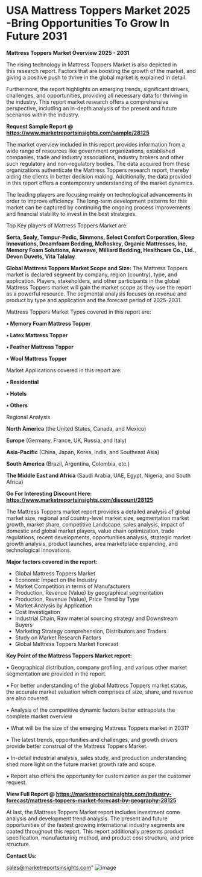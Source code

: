 # USA Mattress Toppers Market 2025 -Bring Opportunities To Grow In Future 2031

<Strong> Mattress Toppers Market Overview 2025 - 2031</strong>

The rising technology in Mattress Toppers Market is also depicted in this research report. Factors that are boosting the growth of the market, and giving a positive push to thrive in the global market is explained in detail.

Furthermore, the report highlights on emerging trends, significant drivers, challenges, and opportunities, providing all necessary data for thriving in the industry. This report market research offers a comprehensive perspective, including an in-depth analysis of the present and future scenarios within the industry.

<strong>Request Sample Report @ <a href=https://www.marketreportsinsights.com/sample/28125>https://www.marketreportsinsights.com/sample/28125</a></strong>

The market overview included in this report provides information from a wide range of resources like government organizations, established companies, trade and industry associations, industry brokers and other such regulatory and non-regulatory bodies. The data acquired from these organizations authenticate the Mattress Toppers research report, thereby aiding the clients in better decision making. Additionally, the data provided in this report offers a contemporary understanding of the market dynamics.

The leading players are focusing mainly on technological advancements in order to improve efficiency. The long-term development patterns for this market can be captured by continuing the ongoing process improvements and financial stability to invest in the best strategies.

Top Key players of Mattress Toppers Market are:

<strong>Serta, Sealy, Tempur-Pedic, Simmons, Select Comfort Corporation, Sleep Innovations, Dreamfoam Bedding, McRoskey, Organic Mattresses, Inc, Memory Foam Solutions, Airweave, Milliard Bedding, Healthcare Co., Ltd., Devon Duvets, Vita Talalay</strong>

<strong><b>Global Mattress Toppers Market Scope and Size:</b></strong>
The Mattress Toppers market is declared segment by company, region (country), type, and application. Players, stakeholders, and other participants in the global Mattress Toppers market will gain the market scope as they use the report as a powerful resource. The segmental analysis focuses on revenue and product by type and application and the forecast period of 2025-2031.

Mattress Toppers Market Types covered in this report are:

<strong>• Memory Foam Mattress Topper

• Latex Mattress Topper

• Feather Mattress Topper

• Wool Mattress Topper</strong>

Market Applications covered in this report are:

<strong>• Residential

• Hotels

• Others</strong> 

Regional Analysis

<strong>North America</strong> (the United States, Canada, and Mexico)

<strong>Europe</strong> (Germany, France, UK, Russia, and Italy)

<strong>Asia-Pacific</strong> (China, Japan, Korea, India, and Southeast Asia)

<strong>South America</strong> (Brazil, Argentina, Colombia, etc.)

<strong>The Middle East and Africa</strong> (Saudi Arabia, UAE, Egypt, Nigeria, and South Africa)

<strong>Go For Interesting Discount Here: <a href=https://www.marketreportsinsights.com/discount/28125>https://www.marketreportsinsights.com/discount/28125</a></strong>

The Mattress Toppers market report provides a detailed analysis of global market size, regional and country-level market size, segmentation market growth, market share, competitive Landscape, sales analysis, impact of domestic and global market players, value chain optimization, trade regulations, recent developments, opportunities analysis, strategic market growth analysis, product launches, area marketplace expanding, and technological innovations.

<strong><b>Major factors covered in the report:</b></strong>
<ul>
  <li>Global Mattress Toppers Market </li>
  <li>Economic Impact on the Industry</li>
  <li>Market Competition in terms of Manufacturers</li>
  <li>Production, Revenue (Value) by geographical segmentation</li>
  <li>Production, Revenue (Value), Price Trend by Type</li>
  <li>Market Analysis by Application</li>
  <li>Cost Investigation</li>
  <li>Industrial Chain, Raw material sourcing strategy and Downstream Buyers</li>
  <li>Marketing Strategy comprehension, Distributors and Traders</li>
  <li>Study on Market Research Factors</li>
  <li>Global Mattress Toppers Market Forecast</li>
</ul>

<strong><b>Key Point of the Mattress Toppers Market report:</b></strong>

• Geographical distribution, company profiling, and various other market segmentation are provided in the report.

• For better understanding of the global Mattress Toppers market status, the accurate market valuation which comprises of size, share, and revenue are also covered.

• Analysis of the competitive dynamic factors better extrapolate the complete market overview

• What will be the size of the emerging Mattress Toppers market in 2031?

• The latest trends, opportunities and challenges, and growth drivers provide better construal of the Mattress Toppers Market.

• In-detail industrial analysis, sales study, and production understanding shed more light on the future market growth rate and scope.

• Report also offers the opportunity for customization as per the customer request.

<strong><b>View Full Report @ <a href=https://marketreportsinsights.com/industry-forecast/mattress-toppers-market-forecast-by-geography-28125>https://marketreportsinsights.com/industry-forecast/mattress-toppers-market-forecast-by-geography-28125</a></b></strong>


At last, the Mattress Toppers Market report includes investment come analysis and development trend analysis. The present and future opportunities of the fastest growing international industry segments are coated throughout this report. This report additionally presents product specification, manufacturing method, and product cost structure, and price structure.

<strong>Contact Us:</strong>

sales@marketreportsinsights.com"
![image](https://github.com/user-attachments/assets/b5772c54-697f-47d0-975d-fb9e797a8e09)
